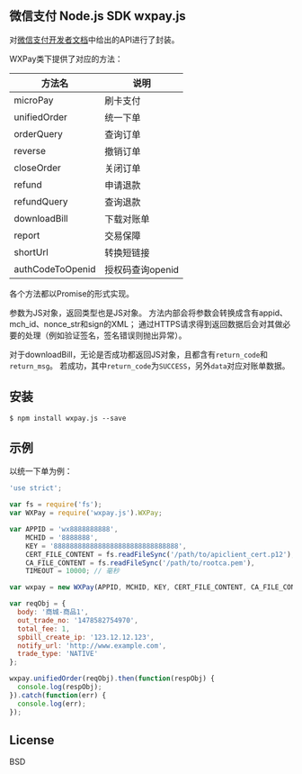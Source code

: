 微信支付 Node.js SDK wxpay.js
-------

对[微信支付开发者文档](https://pay.weixin.qq.com/wiki/doc/api/index.html)中给出的API进行了封装。

WXPay类下提供了对应的方法：

|方法名 | 说明 |
|--------|--------|
|microPay| 刷卡支付 |
|unifiedOrder | 统一下单|
|orderQuery | 查询订单 |
|reverse | 撤销订单 |
|closeOrder|关闭订单|
|refund|申请退款|
|refundQuery|查询退款|
|downloadBill|下载对账单|
|report|交易保障|
|shortUrl|转换短链接|
|authCodeToOpenid|授权码查询openid|

各个方法都以Promise的形式实现。

参数为JS对象，返回类型也是JS对象。
方法内部会将参数会转换成含有appid、mch_id、nonce_str和sign的XML；
通过HTTPS请求得到返回数据后会对其做必要的处理（例如验证签名，签名错误则抛出异常）。

对于downloadBill，无论是否成功都返回JS对象，且都含有`return_code`和`return_msg`。
若成功，其中`return_code`为`SUCCESS`，另外`data`对应对账单数据。

## 安装
```
$ npm install wxpay.js --save
```

## 示例
以统一下单为例：
```js
'use strict';

var fs = require('fs');
var WXPay = require('wxpay.js').WXPay;

var APPID = 'wx8888888888',
    MCHID = '8888888',
    KEY = '8888888888888888888888888888888',
    CERT_FILE_CONTENT = fs.readFileSync('/path/to/apiclient_cert.p12'),
    CA_FILE_CONTENT = fs.readFileSync('/path/to/rootca.pem'),
    TIMEOUT = 10000; // 毫秒

var wxpay = new WXPay(APPID, MCHID, KEY, CERT_FILE_CONTENT, CA_FILE_CONTENT, TIMEOUT);

var reqObj = {
  body: '商城-商品1',
  out_trade_no: '1478582754970',
  total_fee: 1,
  spbill_create_ip: '123.12.12.123',
  notify_url: 'http://www.example.com',
  trade_type: 'NATIVE'
};

wxpay.unifiedOrder(reqObj).then(function(respObj) {
  console.log(respObj);
}).catch(function(err) {
  console.log(err);
});
```


## License
BSD
